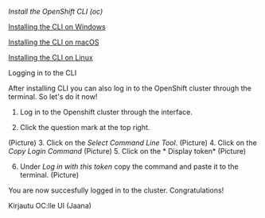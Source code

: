 *Install the OpenShift CLI (oc)*

[Installing the CLI on Windows](https://docs.openshift.com/container-platform/4.5/cli_reference/openshift_cli/getting-started-cli.html#cli-installing-cli-on-windows_cli-developer-commands)

[Installing the CLI on macOS](https://docs.openshift.com/container-platform/4.5/cli_reference/openshift_cli/getting-started-cli.html#cli-installing-cli-on-macos_cli-developer-commands)

[Installing the CLI on Linux](https://docs.openshift.com/container-platform/4.5/cli_reference/openshift_cli/getting-started-cli.html#cli-installing-cli-on-linux_cli-developer-commands)


Logging in to the CLI

After installing CLI you can also log in to the OpenShift cluster through the terminal. So let's do it now!

1. Log in to the Openshift cluster through the interface.


2. Click the question mark at the top right. 

(Picture)
3. Click on the *Select Command Line Tool*. 
(Picture)
4. Click on the *Copy Login Command*
(Picture)
5. Click on the * Display token*
(Picture)

6. Under *Log in with this token* copy the command and paste it to the terminal.
(Picture)

You are now succesfully logged in to the cluster. Congratulations!

Kirjautu OC:lle UI (Jaana)

